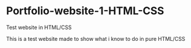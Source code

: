 # Portfolio-website-1-HTML-CSS
Test website in HTML/CSS

This is a test website made to show what i know to do in pure HTML/CSS
